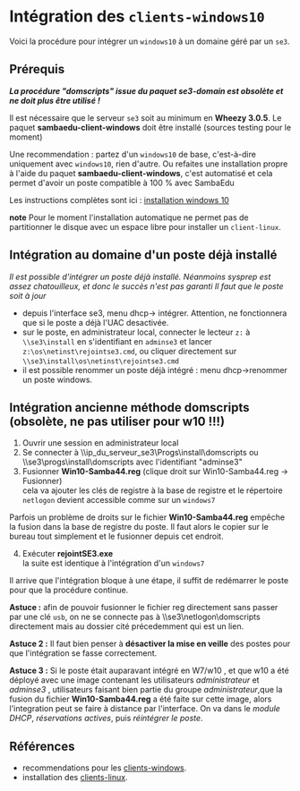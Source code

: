 # Intégration des `clients-windows10`

Voici la procédure pour intégrer un `windows10` à un domaine géré par un `se3`.


## Prérequis

**_La procédure "domscripts" issue du paquet se3-domain est obsolète et ne doit plus être utilisé !_**

Il est nécessaire que le serveur `se3` soit au minimum en **Wheezy 3.0.5**. Le paquet **sambaedu-client-windows** doit être installé (sources testing pour le moment)

Une recommendation : partez d'un `windows10` de base, c'est-à-dire uniquement avec `windows10`, rien d'autre. Ou refaites une installation propre à l'aide du paquet **sambaedu-client-windows**, c'est automatisé et cela permet d'avoir un poste compatible à 100 % avec SambaEdu

Les instructions complètes sont ici  :
[installation windows 10](https://github.com/SambaEdu/sambaedu-client-windows/blob/master/README.md#sambaedu-client-windows)




**note**
Pour le moment l'installation automatique ne permet pas de partitionner le disque  avec un espace libre pour installer un `client-linux`.

## Intégration au domaine d'un poste déjà installé

*Il est possible d'intégrer un poste déjà installé. Néanmoins sysprep est assez chatouilleux, et donc le succès n'est pas garanti Il faut que le poste soit à jour*
- depuis l'interface se3, menu dhcp-> intégrer. Attention, ne fonctionnera que si le poste a déjà l'UAC desactivée.
- sur le poste, en administrateur local, connecter le lecteur `z:` à `\\se3\install` en s'identifiant en `adminse3` et lancer  `z:\os\netinst\rejointse3.cmd`, ou cliquer directement sur `\\se3\install\os\netinst\rejointse3.cmd` 
- il est possible renommer un poste déjà intégré : menu dhcp->renommer un poste windows. 


## Intégration ancienne méthode domscripts (obsolète, ne pas utiliser pour w10 !!!)

1. Ouvrir une session en administrateur local  
2. Se connecter à \\\\ip_du_serveur_se3\Progs\install\domscripts ou \\\\se3\progs\install\domscripts avec l'identifiant "adminse3"  
3. Fusionner **Win10-Samba44.reg** (clique droit sur Win10-Samba44.reg → Fusionner)  
cela va ajouter les clés de registre à la base de registre et le répertoire `netlogon` devient accessible comme sur un `windows7`  

Parfois un problème de droits sur le fichier **Win10-Samba44.reg**  empêche la fusion dans la base de registre du poste. Il faut alors le copier sur le bureau tout simplement et le fusionner depuis cet endroit. 

4. Exécuter **rejointSE3.exe**  
la suite est identique à l'intégration d'un `windows7`

Il arrive que l'intégration bloque à une étape, il suffit de redémarrer le poste pour que la procédure continue.

**Astuce :** afin de pouvoir fusionner le fichier reg directement sans passer par une clé `usb`, on ne se connecte pas à \\\se3\netlogon\domscripts directement mais au dossier cité précedemment qui est un lien.


**Astuce 2 :** Il faut bien penser à **désactiver la mise en veille** des postes pour que l'intégration se fasse correctement.


**Astuce 3 :** Si le poste était auparavant intégré en W7/w10 , et que w10 a été déployé avec une image contenant
les utilisateurs *administrateur* et *adminse3* , utilisateurs faisant bien partie du groupe *administrateur*,que la fusion du fichier **Win10-Samba44.reg** a été faite sur cette image, alors l'integration peut se faire à distance par l'interface. On va dans le *module DHCP*, *réservations actives*, puis *réintégrer le poste*.


## Références

* recommendations pour les [clients-windows](../se3-clients-windows/clients-windows.md#prérequis-pour-lintégration-de-clients-windows).
* installation des [clients-linux](../pxe-clients-linux/README.md#installation-de-clients-linux-debian-et-ubuntu-via-se3--intégration-automatique).

